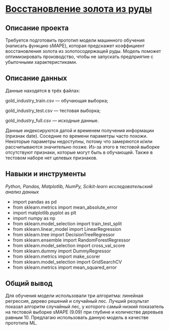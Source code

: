 # [Восстановление золота из руды](https://github.com/AlxndrSklv/Yandex-Practicum/blob/0fd8be8fe101819d84083bbf0753aa0a5c730881/Gold_recovery/Gold_recovery.ipynb)

## Описание проекта

Требуется подготовить прототип модели машинного обучения (написать функцию sMAPE), которая предскажет коэффициент восстановления золота из золотосодержащей руды. Модель поможет оптимизировать производство, чтобы не запускать предприятие с убыточными характеристиками.

## Описание данных

Данные находятся в трёх файлах:

gold_industry_train.csv — обучающая выборка;

gold_industry_test.csv — тестовая выборка;

gold_industry_full.csv — исходные данные.

Данные индексируются датой и временем получения информации (признак date). Соседние по времени параметры часто похожи.
Некоторые параметры недоступны, потому что замеряются и/или рассчитываются значительно позже. Из-за этого в тестовой выборке отсутствуют признаки, которые могут быть в обучающей. Также в тестовом наборе нет целевых признаков.

## Навыки и инструменты

*Python, Pandas, Matplotlib, NumPy, Scikit-learn исследовательский анализ данных*

- import pandas as pd
- from sklearn.metrics import mean_absolute_error
- import matplotlib.pyplot as plt
- import numpy as np
- from sklearn.model_selection import train_test_split
- from sklearn.linear_model import LinearRegression
- from sklearn.tree import DecisionTreeRegressor
- from sklearn.ensemble import RandomForestRegressor
- from sklearn.model_selection import cross_val_score
- from sklearn.dummy import DummyRegressor
- from sklearn.metrics import make_scorer
- from sklearn.model_selection import GridSearchCV
- from sklearn.metrics import mean_squared_error

## Общий вывод

Для обучения модели использовали три алгоритма: линейная регрессия, дерево решений и случайный лес. Лучший результат показал алгоритм случайный лес, у которого самый низкий показатель на тестовой выборке sMAPE (9.09) при глубине и количестве деревьев равным 10. Предлагаю использовать данную модель в качестве прототипа ML.
